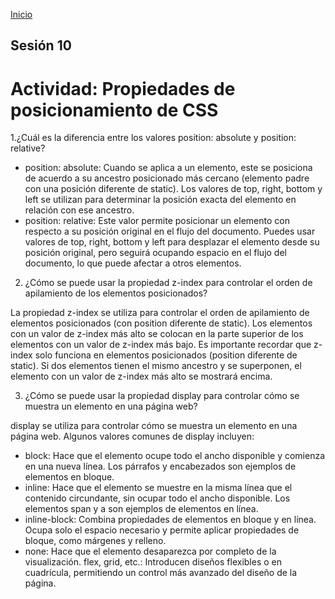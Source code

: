<!-- No borrar o modificar -->
[Inicio](./index.md)

## Sesión 10 


<!-- Su documentación aquí -->

# Actividad: Propiedades de posicionamiento de CSS

1.¿Cuál es la diferencia entre los valores position: absolute y position: relative?

- position: absolute: Cuando se aplica a un elemento, este se posiciona de acuerdo a su ancestro posicionado más cercano (elemento padre con una posición diferente de static). Los valores de top, right, bottom y left se utilizan para determinar la posición exacta del elemento en relación con ese ancestro.
- position: relative: Este valor permite posicionar un elemento con respecto a su posición original en el flujo del documento. Puedes usar valores de top, right, bottom y left para desplazar el elemento desde su posición original, pero seguirá ocupando espacio en el flujo del documento, lo que puede afectar a otros elementos.

2. ¿Cómo se puede usar la propiedad z-index para controlar el orden de apilamiento de los elementos posicionados?

La propiedad z-index se utiliza para controlar el orden de apilamiento de elementos posicionados (con position diferente de static). Los elementos con un valor de z-index más alto se colocan en la parte superior de los elementos con un valor de z-index más bajo. Es importante recordar que z-index solo funciona en elementos posicionados (position diferente de static). Si dos elementos tienen el mismo ancestro y se superponen, el elemento con un valor de z-index más alto se mostrará encima.

3. ¿Cómo se puede usar la propiedad display para controlar cómo se muestra un elemento en una página web?

display se utiliza para controlar cómo se muestra un elemento en una página web. Algunos valores comunes de display incluyen:

- block: Hace que el elemento ocupe todo el ancho disponible y comienza en una nueva línea. Los párrafos y encabezados son ejemplos de elementos en bloque.
- inline: Hace que el elemento se muestre en la misma línea que el contenido circundante, sin ocupar todo el ancho disponible. Los elementos span y a son ejemplos de elementos en línea.
- inline-block: Combina propiedades de elementos en bloque y en línea. Ocupa solo el espacio necesario y permite aplicar propiedades de bloque, como márgenes y relleno.
- none: Hace que el elemento desaparezca por completo de la visualización.
flex, grid, etc.: Introducen diseños flexibles o en cuadrícula, permitiendo un control más avanzado del diseño de la página.

